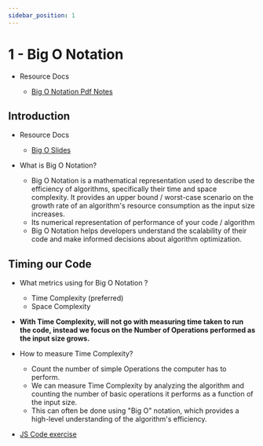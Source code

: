 ```yaml
---
sidebar_position: 1
---
```


# 1 - Big O Notation

- Resource Docs

  - [Big O Notation Pdf Notes](https://github.com/pravn27/ds-algo-tech-doc/blob/master/docs/ds-algo-course-tutorials/from-colt-steele/readerDoc/pdf-docs/02-pdf-slides-big-o-notation.pdf)

## Introduction

- Resource Docs

  - [Big O Slides](https://cs.slides.com/colt_steele/big-o-notation)

- What is Big O Notation?
  - Big O Notation is a mathematical representation used to describe the efficiency of algorithms, specifically their time and space complexity. It provides an upper bound / worst-case scenario on the growth rate of an algorithm's resource consumption as the input size increases.
  - Its numerical representation of performance of your code / algorithm
  - Big O Notation helps developers understand the scalability of their code and make informed decisions about algorithm optimization.

## Timing our Code

- What metrics using for Big O Notation ?
  - Time Complexity (preferred)
  - Space Complexity
- **With Time Complexity, will not go with measuring time taken to run the code, instead we focus on the Number of Operations performed as the input size grows.**

- How to measure Time Complexity?

  - Count the number of simple Operations the computer has to perform.
  - We can measure Time Complexity by analyzing the algorithm and counting the number of basic operations it performs as a function of the input size.
  - This can often be done using "Big O" notation, which provides a high-level understanding of the algorithm's efficiency.

- [JS Code exercise](https://github.com/pravn27/ds-algo-tech-doc/tree/master/docs/ds-algo-course-tutorials/from-colt-steele/readerDoc/1-big-o/js-code-exercise)
